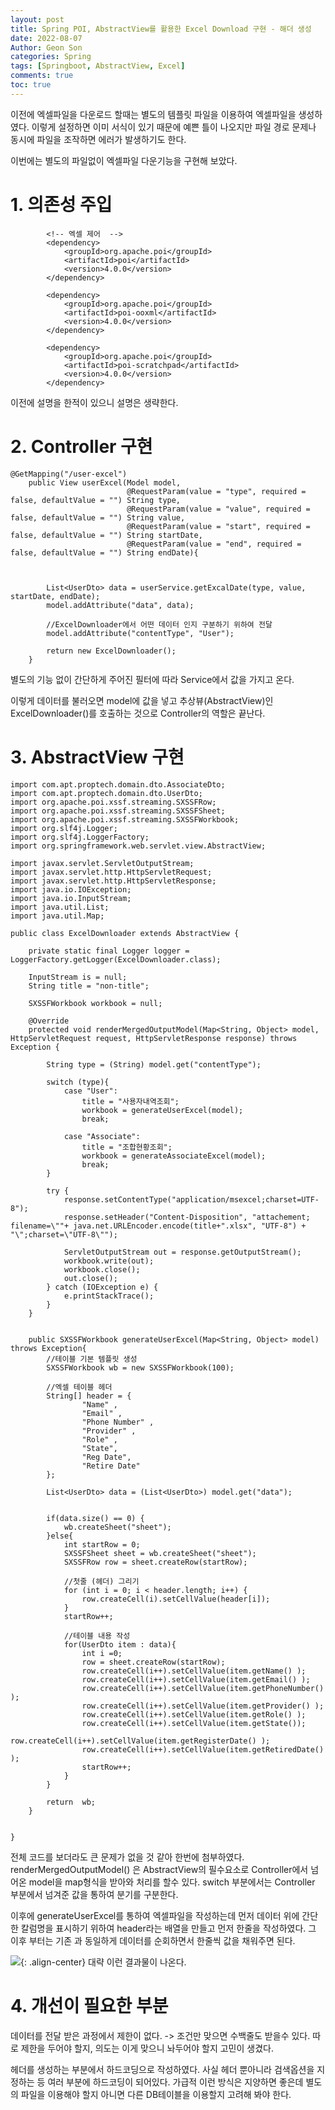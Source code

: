 ```yaml
---
layout: post
title: Spring POI, AbstractView를 활용한 Excel Download 구현 - 해더 생성
date: 2022-08-07
Author: Geon Son
categories: Spring
tags: [Springboot, AbstractView, Excel]
comments: true
toc: true    
---
```


이전에 엑셀파일을 다운로드 할때는 별도의 템플릿 파일을 이용하여 엑셀파일을 생성하였다. 이렇게 설정하면 이미 서식이 있기 때문에 예쁜 틀이 나오지만 파일 경로 문제나 동시에 파일을 조작하면 에러가 발생하기도 한다.

이번에는 별도의 파일없이 엑셀파일 다운기능을 구현해 보았다.

# 1. 의존성 주입
```
		<!-- 엑셀 제어  -->
		<dependency>
			<groupId>org.apache.poi</groupId>
			<artifactId>poi</artifactId>
			<version>4.0.0</version>
		</dependency>

		<dependency>
			<groupId>org.apache.poi</groupId>
			<artifactId>poi-ooxml</artifactId>
			<version>4.0.0</version>
		</dependency>

		<dependency>
			<groupId>org.apache.poi</groupId>
			<artifactId>poi-scratchpad</artifactId>
			<version>4.0.0</version>
		</dependency>
```

이전에 설명을 한적이 있으니 설명은 생략한다.

# 2. Controller 구현

```
@GetMapping("/user-excel")
    public View userExcel(Model model,
                          @RequestParam(value = "type", required = false, defaultValue = "") String type,
                          @RequestParam(value = "value", required = false, defaultValue = "") String value,
                          @RequestParam(value = "start", required = false, defaultValue = "") String startDate,
                          @RequestParam(value = "end", required = false, defaultValue = "") String endDate){



        List<UserDto> data = userService.getExcalDate(type, value, startDate, endDate);
        model.addAttribute("data", data);

        //ExcelDownloader에서 어떤 데이터 인지 구분하기 위하여 전달
        model.addAttribute("contentType", "User");

        return new ExcelDownloader();
    }

```

별도의 기능 없이 간단하게 주어진 필터에 따라 Service에서 값을 가지고 온다.

이렇게 데이터를 불러오면 model에 값을 넣고 추상뷰(AbstractView)인 ExcelDownloader()를 호출하는 것으로 Controller의 역할은 끝난다.

# 3. AbstractView 구현

```
import com.apt.proptech.domain.dto.AssociateDto;
import com.apt.proptech.domain.dto.UserDto;
import org.apache.poi.xssf.streaming.SXSSFRow;
import org.apache.poi.xssf.streaming.SXSSFSheet;
import org.apache.poi.xssf.streaming.SXSSFWorkbook;
import org.slf4j.Logger;
import org.slf4j.LoggerFactory;
import org.springframework.web.servlet.view.AbstractView;

import javax.servlet.ServletOutputStream;
import javax.servlet.http.HttpServletRequest;
import javax.servlet.http.HttpServletResponse;
import java.io.IOException;
import java.io.InputStream;
import java.util.List;
import java.util.Map;

public class ExcelDownloader extends AbstractView {

    private static final Logger logger = LoggerFactory.getLogger(ExcelDownloader.class);

    InputStream is = null;
    String title = "non-title";

    SXSSFWorkbook workbook = null;

    @Override
    protected void renderMergedOutputModel(Map<String, Object> model, HttpServletRequest request, HttpServletResponse response) throws Exception {

        String type = (String) model.get("contentType");

        switch (type){
            case "User":
                title = "사용자내역조회";
                workbook = generateUserExcel(model);
                break;

            case "Associate":
                title = "조합현황조회";
                workbook = generateAssociateExcel(model);
                break;
        }

        try {
            response.setContentType("application/msexcel;charset=UTF-8");
            response.setHeader("Content-Disposition", "attachement; filename=\""+ java.net.URLEncoder.encode(title+".xlsx", "UTF-8") + "\";charset=\"UTF-8\"");

            ServletOutputStream out = response.getOutputStream();
            workbook.write(out);
            workbook.close();
            out.close();
        } catch (IOException e) {
            e.printStackTrace();
        }
    }


    public SXSSFWorkbook generateUserExcel(Map<String, Object> model) throws Exception{
        //테이블 기본 템플릿 생성
        SXSSFWorkbook wb = new SXSSFWorkbook(100);

        //엑셀 테이블 헤더
        String[] header = {
                "Name" ,
                "Email" ,
                "Phone Number" ,
                "Provider" ,
                "Role" ,
                "State",
                "Reg Date",
                "Retire Date"
        };

        List<UserDto> data = (List<UserDto>) model.get("data");


        if(data.size() == 0) {
            wb.createSheet("sheet");
        }else{
            int startRow = 0;
            SXSSFSheet sheet = wb.createSheet("sheet");
            SXSSFRow row = sheet.createRow(startRow);

            //첫줄 (헤더) 그리기
            for (int i = 0; i < header.length; i++) {
                row.createCell(i).setCellValue(header[i]);
            }
            startRow++;

            //테이블 내용 작성
            for(UserDto item : data){
                int i =0;
                row = sheet.createRow(startRow);
                row.createCell(i++).setCellValue(item.getName() );
                row.createCell(i++).setCellValue(item.getEmail() );
                row.createCell(i++).setCellValue(item.getPhoneNumber() );
                row.createCell(i++).setCellValue(item.getProvider() );
                row.createCell(i++).setCellValue(item.getRole() );
                row.createCell(i++).setCellValue(item.getState());
                row.createCell(i++).setCellValue(item.getRegisterDate() );
                row.createCell(i++).setCellValue(item.getRetiredDate() );
                startRow++;
            }
        }

        return  wb;
    }


}
```
전체 코드를 보더라도 큰 문제가 없을 것 같아 한번에 첨부하였다.
renderMergedOutputModel() 은 AbstractView의 필수요소로 Controller에서 넘어온 model을 map형식을 받아와 처리를 할수 있다. switch 부분에서는 Controller 부분에서 넘겨준 값을 통하여 분기를 구분한다.

이후에 generateUserExcel를 통하여 엑셀파일을 작성하는데 먼저 데이터 위에 간단한 칼럼명을 표시하기 위하여 header라는 배열을 만들고 먼저 한줄을 작성하였다.
그 이후 부터는 기존 과 동일하게 데이터를 순회하면서 한줄씩 값을 채워주면 된다.

![](/images/spring/excel/qwefqwef.png){: .align-center}
대략 이런 결과물이 나온다.

# 4. 개선이 필요한 부분
데이터를 전달 받은 과정에서 제한이 없다. -> 조건만 맞으면 수백줄도 받을수 있다. 따로 제한을 두어야 할지, 의도는 이게 맞으니 놔두어야 할지 고민이 생겼다.

헤더를 생성하는 부분에서 하드코딩으로 작성하였다. 사실 헤더 뿐아니라 검색옵션을 지정하는 등 여러 부분에 하드코딩이 되어있다. 가급적 이런 방식은 지양하면 좋은데 별도의 파일을 이용해야 할지 아니면 다른 DB테이블을 이용할지 고려해 봐야 한다.
